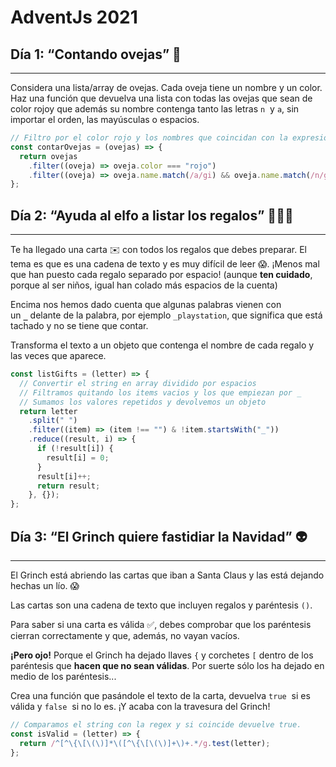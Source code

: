 # AdventJs 2021

## Día 1: “Contando ovejas” 🐑

---

Considera una lista/array de ovejas. Cada oveja tiene un nombre y un color. Haz una función que devuelva una lista con todas las ovejas que sean de color rojoy que además su nombre contenga tanto las letras `n`  y `a`, sin importar el orden, las mayúsculas o espacios.

```javascript
// Filtro por el color rojo y los nombres que coincidan con la expresión regular.
const contarOvejas = (ovejas) => {
  return ovejas
    .filter((oveja) => oveja.color === "rojo")
    .filter((oveja) => oveja.name.match(/a/gi) && oveja.name.match(/n/gi));
};
```

## Día 2: “Ayuda al elfo a listar los regalos” 🧝🏻‍♂️

---

Te ha llegado una carta ✉️ con todos los regalos que debes preparar. El tema es que es una cadena de texto y es muy difícil de leer 😱. ¡Menos mal que han puesto cada regalo separado por espacio! (aunque **ten cuidado**, porque al ser niños, igual han colado más espacios de la cuenta)

Encima nos hemos dado cuenta que algunas palabras vienen con un **`_`** delante de la palabra, por ejemplo `_playstation`, que significa que está tachado y no se tiene que contar.

Transforma el texto a un objeto que contenga el nombre de cada regalo y las veces que aparece.

```javascript
const listGifts = (letter) => {
  // Convertir el string en array dividido por espacios
  // Filtramos quitando los items vacios y los que empiezan por _
  // Sumamos los valores repetidos y devolvemos un objeto
  return letter
    .split(" ")
    .filter((item) => (item !== "") & !item.startsWith("_"))
    .reduce((result, i) => {
      if (!result[i]) {
        result[i] = 0;
      }
      result[i]++;
      return result;
    }, {});
};
```

## Día 3: “El Grinch quiere fastidiar la Navidad” 👽

---

El Grinch está abriendo las cartas que iban a Santa Claus y las está dejando hechas un lío. 😱

Las cartas son una cadena de texto que incluyen regalos y paréntesis `()`.

Para saber si una carta es válida ✅, debes comprobar que los paréntesis cierran correctamente y que, además, no vayan vacíos.

**¡Pero ojo!** Porque el Grinch ha dejado llaves `{` y corchetes `[` dentro de los paréntesis que **hacen que no sean válidas**. Por suerte sólo los ha dejado en medio de los paréntesis...

Crea una función que pasándole el texto de la carta, devuelva `true`
 si es válida y `false`
 si no lo es. ¡Y acaba con la travesura del Grinch!

```javascript
// Comparamos el string con la regex y si coincide devuelve true.
const isValid = (letter) => {
  return /^[^\{\[\(\)]*\([^\{\[\(\)]+\)+.*/g.test(letter);
};
```
